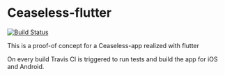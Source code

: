 # Ceaseless-flutter
[![Build Status](https://travis-ci.org/ceaseless-prayer/Ceaseless-flutter.svg?branch=master)](https://travis-ci.org/ceaseless-prayer/Ceaseless-flutter)

This is a proof-of concept for a Ceaseless-app realized with flutter

On every build Travis CI is triggered to run tests and build the app for iOS and Android.
